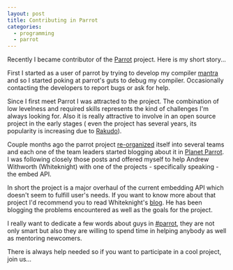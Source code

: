 ```yaml
---
layout: post
title: Contributing in Parrot
categories:
  - programming
  - parrot
---
```


Recently I became contributor of the [Parrot][1] project. Here is my short story...

First I started as a user of parrot by trying to develop my compiler [mantra][2] and so I started poking at parrot's guts to debug my compiler. Occasionally contacting the developers to report bugs or ask for help.

Since I first meet Parrot I was attracted to the project. The  combination of low levelness and required skills represents the kind of challenges I'm always looking for. Also it is really attractive to involve in an open source project in the early stages ( even the project  has several years, its popularity is increasing due to [Rakudo][3]).

Couple months ago the parrot project [re-organized][4] itself into several teams and each one of the team leaders started blogging about it in [Planet Parrot][5]. I was following closely those posts and offered myself to help Andrew Withworth (Whiteknight) with one of the projects - specifically speaking - the embed API.

In short the project is a major overhaul of the current embedding API which doesn't seem to fulfill user's needs. If you want to know more about that project I'd recommend you to read Whiteknight's [blog][6]. He has been blogging the problems encountered as well as the goals for the project.

I really want to dedicate a few words about guys in [#parrot][7], they are not only smart but also they are willing to spend time in helping anybody as well as mentoring newcomers.

There is always help needed so if you want to participate in a cool project, join us...

[1]: http://www.parrot.org/ "Parrot"
[2]: https://github.com/bluescreen10/mantra "Mantra"
[3]: http://rakudo.org/ "Rakudo*"
[4]: http://trac.parrot.org/parrot/wiki/ParrotTeams "Parrot Teams"
[5]: http://planet.parrotcode.org "Planet Parrot"
[6]: http://whiteknight.github.com/ "Whiteknight's Blog"
[7]: http://parrot.org/dev "Parrot's Devs"